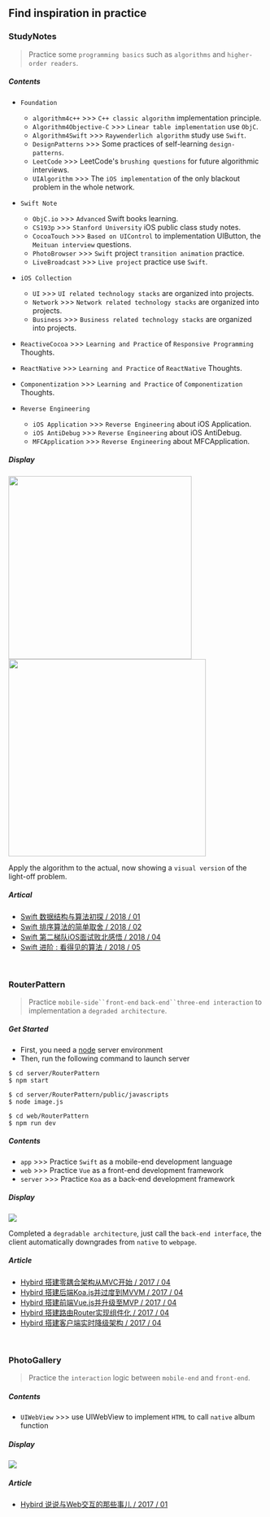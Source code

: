 ## Find inspiration in practice

### StudyNotes
> Practice some `programming basics` such as `algorithms` and `higher-order readers`.

##### Contents

- `Foundation`
	- `algorithm4c++` >>> `C++ classic algorithm` implementation principle.
	- `Algorithm4Objective-C` >>> `Linear table implementation` use `ObjC`.
	- `Algorithm4Swift` >>> `Raywenderlich algorithm` study use `Swift`.
	- `DesignPatterns` >>> Some practices of self-learning `design-patterns`.
	- `LeetCode` >>> LeetCode's `brushing questions` for future algorithmic interviews.
	- `UIAlgorithm` >>> The `iOS implementation` of the only blackout problem in the whole network.
- `Swift Note`
	- `ObjC.io` >>> `Advanced` Swift books learning.
	- `CS193p` >>> `Stanford University` iOS public class study notes.
	- `CocoaTouch` >>> `Based on UIControl` to implementation UIButton, the `Meituan interview` 
questions.	
	- `PhotoBrowser` >>> `Swift` project `transition animation` practice.
	- `LiveBroadcast` >>> `Live project` practice use `Swift`.


- `iOS Collection`
	- `UI` >>> `UI related technology stacks` are organized into projects.
	- `Network` >>> `Network related technology stacks` are organized into projects.
	- `Business` >>> `Business related technology stacks` are organized into projects.

- `ReactiveCocoa` >>>  `Learning and Practice` of `Responsive Programming` Thoughts.

- `ReactNative` >>> `Learning and Practice` of `ReactNative` Thoughts.

- `Componentization` >>> `Learning and Practice` of `Componentization` Thoughts.

- `Reverse Engineering`
	- `iOS Application` >>> `Reverse Engineering` about iOS Application.
	- `iOS AntiDebug` >>> `Reverse Engineering` about iOS AntiDebug.
	- `MFCApplication` >>> `Reverse Engineering` about MFCApplication.
	


##### Display

<img src="./StudyNotes/Foundation/UIAlgorithm/UIAlgorithm/contents/img1.png" width="360"><img src="./StudyNotes/Foundation/UIAlgorithm/UIAlgorithm/contents/img2.gif" width="388">

Apply the algorithm to the actual, now showing a `visual version` of the light-off problem.

##### Artical

- [Swift 数据结构与算法初探 / 2018 / 01](https://coderzsq.github.io/2018/01/Swift-%E6%95%B0%E6%8D%AE%E7%BB%93%E6%9E%84%E4%B8%8E%E7%AE%97%E6%B3%95%E5%88%9D%E6%8E%A2/)
- [Swift 排序算法的简单取舍 / 2018 / 02](https://coderzsq.github.io/2018/02/Swift-%E6%8E%92%E5%BA%8F%E7%AE%97%E6%B3%95%E7%9A%84%E7%AE%80%E5%8D%95%E5%8F%96%E8%88%8D/)
- [Swift 第二梯队iOS面试败北感悟 / 2018 / 04](https://coderzsq.github.io/2018/04/Swift-%E7%AC%AC%E4%BA%8C%E6%A2%AF%E9%98%9FiOS%E9%9D%A2%E8%AF%95%E8%B4%A5%E5%8C%97%E6%84%9F%E6%82%9F/)
- [Swift 进阶 : 看得见的算法 / 2018 / 05](https://coderzsq.github.io/2018/05/Swift-%E8%BF%9B%E9%98%B6-%E7%9C%8B%E5%BE%97%E8%A7%81%E7%9A%84%E7%AE%97%E6%B3%95/)

<br/>

### RouterPattern
> Practice  `mobile-side``front-end` `back-end``three-end interaction` to implementation a `degraded architecture`.

##### Get Started

- First, you need a [node](https://nodejs.org/en/) server environment
- Then, run the following command to launch server

```
$ cd server/RouterPattern
$ npm start
```

```
$ cd server/RouterPattern/public/javascripts
$ node image.js
```

```
$ cd web/RouterPattern
$ npm run dev
```

##### Contents

- `app` >>> Practice `Swift` as a mobile-end development language
- `web` >>> Practice `Vue` as a front-end development framework
- `server` >>> Practice `Koa` as a back-end development framework

##### Display

<img src="./RouterPattern/contents/img.gif">

Completed a `degradable architecture`, just call the `back-end interface`, the client automatically downgrades from `native` to `webpage`.

##### Article

- [Hybird 搭建零耦合架构从MVC开始 / 2017 / 04](https://coderzsq.github.io/2017/04/Hybird-%E6%90%AD%E5%BB%BA%E9%9B%B6%E8%80%A6%E5%90%88%E6%9E%B6%E6%9E%84%E4%BB%8EMVC%E5%BC%80%E5%A7%8B/)
- [Hybird 搭建后端Koa.js并过度到MVVM / 2017 / 04](https://coderzsq.github.io/2017/04/Hybird-%E6%90%AD%E5%BB%BA%E5%90%8E%E7%AB%AFKoa.js%E5%B9%B6%E8%BF%87%E5%BA%A6%E5%88%B0MVVM/)
- [Hybird 搭建前端Vue.js并升级至MVP / 2017 / 04](https://coderzsq.github.io/2017/04/Hybird-%E6%90%AD%E5%BB%BA%E5%89%8D%E7%AB%AFVue.js%E5%B9%B6%E5%8D%87%E7%BA%A7%E8%87%B3MVP/)
- [Hybird 搭建路由Router实现组件化 / 2017 / 04](https://coderzsq.github.io/2017/04/Hybird-%E6%90%AD%E5%BB%BA%E8%B7%AF%E7%94%B1Router%E5%AE%9E%E7%8E%B0%E7%BB%84%E4%BB%B6%E5%8C%96/)
- [Hybird 搭建客户端实时降级架构 / 2017 / 04](https://coderzsq.github.io/2017/04/Hybird-%E6%90%AD%E5%BB%BA%E5%AE%A2%E6%88%B7%E7%AB%AF%E5%AE%9E%E6%97%B6%E9%99%8D%E7%BA%A7%E6%9E%B6%E6%9E%84/)

<br/>

### PhotoGallery
> Practice the `interaction` logic between `mobile-end` and `front-end`.

##### Contents
- `UIWebView` >>> use UIWebView to implement `HTML` to call `native` album function

##### Display
<img src="./PhotoGallery/contents/img.gif">

##### Article
- [Hybird 说说与Web交互的那些事儿 / 2017 / 01](https://coderzsq.github.io/2017/01/Hybird-%E8%AF%B4%E8%AF%B4%E4%B8%8EWeb%E4%BA%A4%E4%BA%92%E7%9A%84%E9%82%A3%E4%BA%9B%E4%BA%8B%E5%84%BF/)